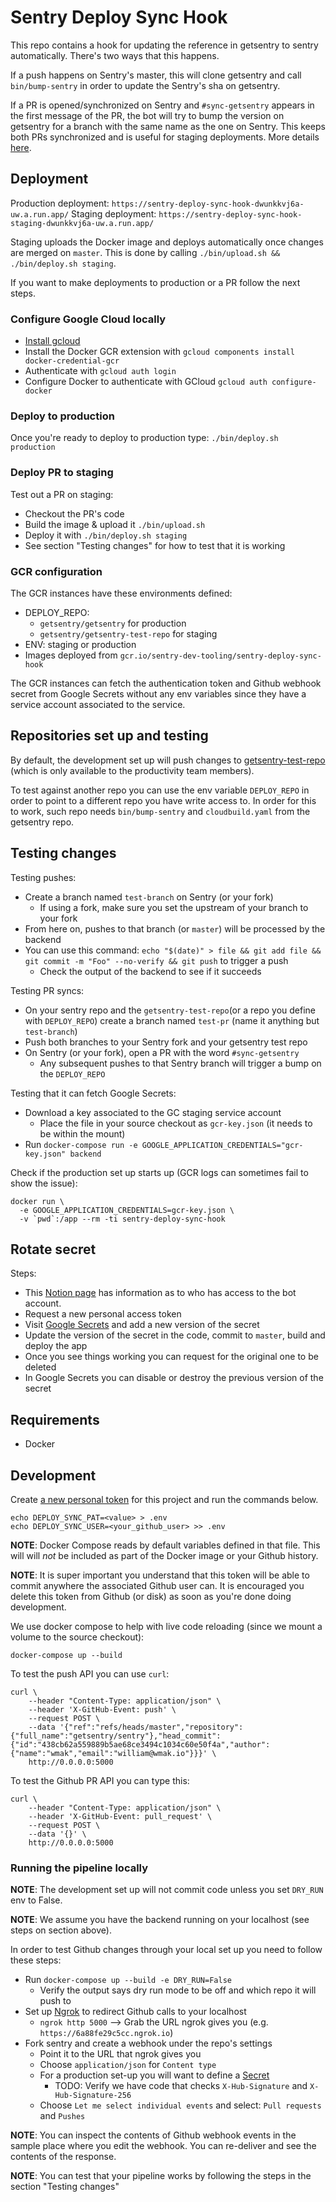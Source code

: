 # Sentry Deploy Sync Hook

This repo contains a hook for updating the reference in getsentry to sentry automatically. There's two ways that this happens.

If a push happens on Sentry's master, this will clone getsentry and call `bin/bump-sentry` in order to update
the Sentry's sha on getsentry.

If a PR is opened/synchronized on Sentry and `#sync-getsentry` appears in the first message of the PR, the bot will try to bump the version on getsentry for a branch with the same name as the one on Sentry. This keeps both PRs synchronized and is useful for staging deployments. More details [here](https://www.notion.so/sentry/sync-getsentry-95a32dabe03b467bb3ec5fa0e20491e5).

## Deployment

Production deployment: `https://sentry-deploy-sync-hook-dwunkkvj6a-uw.a.run.app/`
Staging deployment: `https://sentry-deploy-sync-hook-staging-dwunkkvj6a-uw.a.run.app/`

Staging uploads the Docker image and deploys automatically once changes are merged on `master`. This is done by calling `./bin/upload.sh && ./bin/deploy.sh staging`.

If you want to make deployments to production or a PR follow the next steps.

### Configure Google Cloud locally

- [Install gcloud](https://cloud.google.com/sdk/docs/install)
- Install the Docker GCR extension with `gcloud components install docker-credential-gcr`
- Authenticate with `gcloud auth login`
- Configure Docker to authenticate with GCloud `gcloud auth configure-docker`

### Deploy to production

Once you're ready to deploy to production type: `./bin/deploy.sh production`

### Deploy PR to staging

Test out a PR on staging:

- Checkout the PR's code
- Build the image & upload it `./bin/upload.sh`
- Deploy it with `./bin/deploy.sh staging`
- See section "Testing changes" for how to test that it is working

### GCR configuration

The GCR instances have these environments defined:

- DEPLOY_REPO:
  - `getsentry/getsentry` for production
  - `getsentry/getsentry-test-repo` for staging
- ENV: staging or production
- Images deployed from `gcr.io/sentry-dev-tooling/sentry-deploy-sync-hook`

The GCR instances can fetch the authentication token and Github webhook secret from Google Secrets without any env variables since they have a service account associated to the service.

## Repositories set up and testing

By default, the development set up will push changes to [getsentry-test-repo](https://github.com/getsentry/getsentry-test-repo) (which is only available to the productivity team members).

To test against another repo you can use the env variable `DEPLOY_REPO` in order to point to a different repo you have write access to. In order for this to work, such repo needs `bin/bump-sentry` and `cloudbuild.yaml` from the getsentry repo.

## Testing changes

Testing pushes:

- Create a branch named `test-branch` on Sentry (or your fork)
  - If using a fork, make sure you set the upstream of your branch to your fork
- From here on, pushes to that branch (or `master`) will be processed by the backend
- You can use this command: `echo "$(date)" > file && git add file && git commit -m "Foo" --no-verify && git push` to trigger a push
  - Check the output of the backend to see if it succeeds

Testing PR syncs:

- On your sentry repo and the `getsentry-test-repo`(or a repo you define with `DEPLOY_REPO`) create a branch named `test-pr` (name it anything but `test-branch`)
- Push both branches to your Sentry fork and your getsentry test repo
- On Sentry (or your fork), open a PR with the word `#sync-getsentry`
  - Any subsequent pushes to that Sentry branch will trigger a bump on the `DEPLOY_REPO`

Testing that it can fetch Google Secrets:

- Download a key associated to the GC staging service account
  - Place the file in your source checkout as `gcr-key.json` (it needs to be within the mount)
- Run `docker-compose run -e GOOGLE_APPLICATION_CREDENTIALS="gcr-key.json" backend`

Check if the production set up starts up (GCR logs can sometimes fail to show the issue):

```shell
docker run \
  -e GOOGLE_APPLICATION_CREDENTIALS=gcr-key.json \
  -v `pwd`:/app --rm -ti sentry-deploy-sync-hook
```

## Rotate secret

Steps:

- This [Notion page](https://www.notion.so/sentry/Bot-Accounts-beea0fc35473453ab50e05e6e4d1d02d) has information as to who has access to the bot account.
- Request a new personal access token
- Visit [Google Secrets](https://console.cloud.google.com/security/secret-manager?project=sentry-dev-tooling) and add a new version of the secret
- Update the version of the secret in the code, commit to `master`, build and deploy the app
- Once you see things working you can request for the original one to be deleted
- In Google Secrets you can disable or destroy the previous version of the secret

## Requirements

- Docker

## Development

Create [a new personal token](https://github.com/settings/tokens) for this project and run the commands below.

```shell
echo DEPLOY_SYNC_PAT=<value> > .env
echo DEPLOY_SYNC_USER=<your_github_user> >> .env
```

**NOTE**: Docker Compose reads by default variables defined in that file. This will will _not_ be included as part of the Docker image or your Github history.

**NOTE**: It is super important you understand that this token will be able to commit anywhere the associated Github user can. It is encouraged you delete this token from Github (or disk) as soon as you're done doing development.

We use docker compose to help with live code reloading (since we mount a volume to the source checkout):

```shell
docker-compose up --build
```

To test the push API you can use `curl`:

```shell
curl \
    --header "Content-Type: application/json" \
    --header 'X-GitHub-Event: push' \
    --request POST \
    --data '{"ref":"refs/heads/master","repository":{"full_name":"getsentry/sentry"},"head_commit":{"id":"438cb62a559889b5ae68ce3494c1034c60e50f4a","author":{"name":"wmak","email":"william@wmak.io"}}}' \
    http://0.0.0.0:5000
```

To test the Github PR API you can type this:

```shell
curl \
    --header "Content-Type: application/json" \
    --header 'X-GitHub-Event: pull_request' \
    --request POST \
    --data '{}' \
    http://0.0.0.0:5000
```

### Running the pipeline locally

**NOTE**: The development set up will not commit code unless you set `DRY_RUN` env to False.

**NOTE**: We assume you have the backend running on your localhost (see steps on section above).

In order to test Github changes through your local set up you need to follow these steps:

- Run `docker-compose up --build -e DRY_RUN=False`
  - Verify the output says dry run mode to be off and which repo it will push to
- Set up [Ngrok](https://ngrok.io/) to redirect Github calls to your localhost
  - `ngrok http 5000` --> Grab the URL ngrok gives you (e.g. `https://6a88fe29c5cc.ngrok.io`)
- Fork sentry and create a webhook under the repo's settings
  - Point it to the URL that ngrok gives you
  - Choose `application/json` for `Content type`
  - For a production set-up you will want to define a [Secret](https://docs.github.com/en/developers/webhooks-and-events/creating-webhooks#secret)
    - TODO: Verify we have code that checks `X-Hub-Signature` and `X-Hub-Signature-256`
  - Choose `Let me select individual events` and select: `Pull requests` and `Pushes`

**NOTE**: You can inspect the contents of Github webhook events in the sample place where you edit the webhook. You can re-deliver and see the contents of the response.

**NOTE**: You can test that your pipeline works by following the steps in the section "Testing changes"
